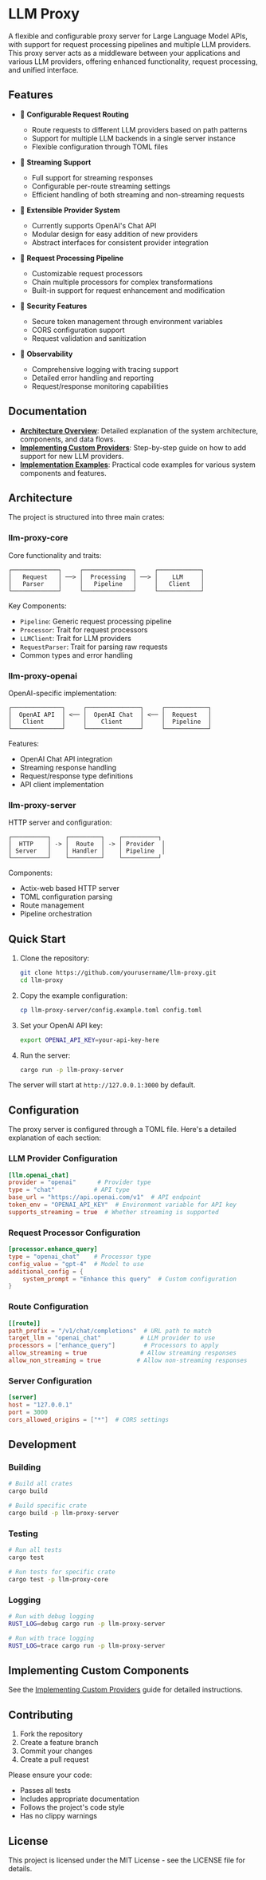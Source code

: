 # LLM Proxy

A flexible and configurable proxy server for Large Language Model APIs, with support for request processing pipelines and multiple LLM providers. This proxy server acts as a middleware between your applications and various LLM providers, offering enhanced functionality, request processing, and unified interface.

## Features

- 🔄 **Configurable Request Routing**
  - Route requests to different LLM providers based on path patterns
  - Support for multiple LLM backends in a single server instance
  - Flexible configuration through TOML files

- 🌊 **Streaming Support**
  - Full support for streaming responses
  - Configurable per-route streaming settings
  - Efficient handling of both streaming and non-streaming requests

- 🔌 **Extensible Provider System**
  - Currently supports OpenAI's Chat API
  - Modular design for easy addition of new providers
  - Abstract interfaces for consistent provider integration

- 🔧 **Request Processing Pipeline**
  - Customizable request processors
  - Chain multiple processors for complex transformations
  - Built-in support for request enhancement and modification

- 🔐 **Security Features**
  - Secure token management through environment variables
  - CORS configuration support
  - Request validation and sanitization

- 📝 **Observability**
  - Comprehensive logging with tracing support
  - Detailed error handling and reporting
  - Request/response monitoring capabilities

## Documentation

- **[Architecture Overview](./docs/ARCHITECTURE.md)**: Detailed explanation of the system architecture, components, and data flows.
- **[Implementing Custom Providers](./docs/IMPLEMENTING_PROVIDERS.md)**: Step-by-step guide on how to add support for new LLM providers.
- **[Implementation Examples](./docs/examples.md)**: Practical code examples for various system components and features.

## Architecture

The project is structured into three main crates:

### llm-proxy-core

Core functionality and traits:

```text
┌─────────────┐     ┌──────────────┐     ┌────────────┐
│   Request   │ ──> │  Processing  │ ──> │    LLM     │
│   Parser    │     │   Pipeline   │     │   Client   │
└─────────────┘     └──────────────┘     └────────────┘
```

Key Components:

- `Pipeline`: Generic request processing pipeline
- `Processor`: Trait for request processors
- `LLMClient`: Trait for LLM providers
- `RequestParser`: Trait for parsing raw requests
- Common types and error handling

### llm-proxy-openai

OpenAI-specific implementation:

```text
┌──────────────┐     ┌───────────────┐     ┌────────────┐
│  OpenAI API  │ <── │  OpenAI Chat  │ <── │  Request   │
│   Client     │     │    Client     │     │  Pipeline  │
└──────────────┘     └───────────────┘     └────────────┘
```

Features:

- OpenAI Chat API integration
- Streaming response handling
- Request/response type definitions
- API client implementation

### llm-proxy-server

HTTP server and configuration:

```text
┌──────────┐    ┌─────────┐    ┌──────────┐
│  HTTP    │ -> │  Route  │ -> │ Provider  │
│ Server   │    │ Handler │    │ Pipeline  │
└──────────┘    └─────────┘    └──────────┘
```

Components:

- Actix-web based HTTP server
- TOML configuration parsing
- Route management
- Pipeline orchestration

## Quick Start

1. Clone the repository:

   ```bash
   git clone https://github.com/yourusername/llm-proxy.git
   cd llm-proxy
   ```

2. Copy the example configuration:

   ```bash
   cp llm-proxy-server/config.example.toml config.toml
   ```

3. Set your OpenAI API key:

   ```bash
   export OPENAI_API_KEY=your-api-key-here
   ```

4. Run the server:

   ```bash
   cargo run -p llm-proxy-server
   ```

The server will start at `http://127.0.0.1:3000` by default.

## Configuration

The proxy server is configured through a TOML file. Here's a detailed explanation of each section:

### LLM Provider Configuration

```toml
[llm.openai_chat]
provider = "openai"      # Provider type
type = "chat"           # API type
base_url = "https://api.openai.com/v1"  # API endpoint
token_env = "OPENAI_API_KEY"  # Environment variable for API key
supports_streaming = true  # Whether streaming is supported
```

### Request Processor Configuration

```toml
[processor.enhance_query]
type = "openai_chat"    # Processor type
config_value = "gpt-4"  # Model to use
additional_config = { 
    system_prompt = "Enhance this query"  # Custom configuration
}
```

### Route Configuration

```toml
[[route]]
path_prefix = "/v1/chat/completions"  # URL path to match
target_llm = "openai_chat"           # LLM provider to use
processors = ["enhance_query"]        # Processors to apply
allow_streaming = true               # Allow streaming responses
allow_non_streaming = true          # Allow non-streaming responses
```

### Server Configuration

```toml
[server]
host = "127.0.0.1"
port = 3000
cors_allowed_origins = ["*"]  # CORS settings
```

## Development

### Building

```bash
# Build all crates
cargo build

# Build specific crate
cargo build -p llm-proxy-server
```

### Testing

```bash
# Run all tests
cargo test

# Run tests for specific crate
cargo test -p llm-proxy-core
```

### Logging

```bash
# Run with debug logging
RUST_LOG=debug cargo run -p llm-proxy-server

# Run with trace logging
RUST_LOG=trace cargo run -p llm-proxy-server
```

## Implementing Custom Components

See the [Implementing Custom Providers](./docs/IMPLEMENTING_PROVIDERS.md) guide for detailed instructions.

## Contributing

1. Fork the repository
2. Create a feature branch
3. Commit your changes
4. Create a pull request

Please ensure your code:

- Passes all tests
- Includes appropriate documentation
- Follows the project's code style
- Has no clippy warnings

## License

This project is licensed under the MIT License - see the LICENSE file for details.
